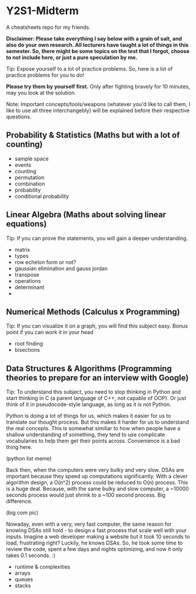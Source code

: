 # Y2S1-Midterm

A cheatsheets repo for my friends.

**Disclaimer: Please take everything I say below with a grain of salt, and also do your own research. All lecturers have taught a lot of things in this semester. So, there might be some topics on the test that I forgot, choose to not include here, or just a pure speculation by me.**

Tip: Expose yourself to a lot of practice problems. So, here is a lot of practice problems for you to do!

**Please try them by yourself first.** Only after fighting bravely for 10 minutes, may you look at the solution.

Note: Important concepts/tools/weapons (whatever you'd like to call them, I like to use all three interchangebly) will be explained before their respective questions.

## Probability & Statistics (Maths but with a lot of counting)

- sample space
- events
- counting
- permutation
- combination
- probability
- conditional probability

## Linear Algebra (Maths about solving linear equations)

Tip: If you can prove the statements, you will gain a deeper understanding.

- matrix
- types
- row echelon form or not?
- gaussian elimination and gauss jordan
- transpose
- operations
- determinant
- 

## Numerical Methods (Calculus x Programming)

Tip: If you can visualize it on a graph, you will find this subject easy. Bonus point if you can work it in your head

- root finding
- bisections

## Data Structures & Algorithms (Programming theories to prepare for an interview with Google)

Tip: To understand this subject, you need to stop thinking in Python and start thinking in C (a parent language of C++, not capable of OOP).
Or just think of it in pseudocode-style language, as long as it is not Python. 

Python is doing a lot of things for us, which makes it easier for us to translate our thought process. But this makes it harder for us to understand the real concepts. This is somewhat similiar to how when people have a shallow understanding of something, they tend to use complicate vocabularies to help them get their points across. Convenience is a bad thing here.

(python list meme)

Back then, when the computers were very bulky and very slow. DSAs are important because they speed up computations significantly. With a clever algorithm design, a O(n^2) process could be reduced to O(n) process. This is a huge deal. Because, with the same bulky and slow computer, a ~10000 seconds process would just shrink to a ~100 second process. Big difference.

(big com pic)

Nowaday, even with a very, very fast computer, the same reason for knowing DSAs still hold - to design a fast process that scale well with your inputs. Imagine a web developer making a website but it took 10 seconds to load, frustrating right?
Luckily, he knows DSAs. So, he took some time to review the code, spent a few days and nights optimizing, and now it only takes 0.1 seconds. :)

- runtime & complexities
- arrays
- queues
- stacks


